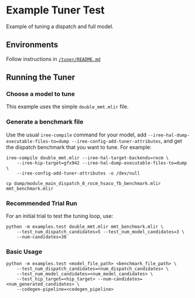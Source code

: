 # Example Tuner Test

Example of tuning a dispatch and full model.

## Environments
Follow instructions in [`/tuner/README.md`](../README.md)

## Running the Tuner

### Choose a model to tune
This example uses the simple `double_mmt.mlir` file.

### Generate a benchmark file
Use the usual `iree-compile` command for your model, add
`--iree-hal-dump-executable-files-to=dump --iree-config-add-tuner-attributes`,
and get the dispatch benchmark that you want to tune. For example:
```shell
iree-compile double_mmt.mlir --iree-hal-target-backends=rocm \
    --iree-hip-target=gfx942 --iree-hal-dump-executable-files-to=dump \
    --iree-config-add-tuner-attributes -o /dev/null

cp dump/module_main_dispatch_0_rocm_hsaco_fb_benchmark.mlir mmt_benchmark.mlir
```

### Recommended Trial Run
For an initial trial to test the tuning loop, use:
```shell
python -m examples.test double_mmt.mlir mmt_benchmark.mlir \
    --test_num_dispatch_candidates=5 --test_num_model_candidates=3 \
    --num-candidates=30
```

### Basic Usage
```shell
python -m examples.test <model_file_path> <benchmark_file_path> \
    --test_num_dispatch_candidates=<num_dispatch_candidates> \
    --test_num_model_candidates=<num_model_candidates> \
    --test_hip_target=<hip_target> --num-candidates=<num_generated_candidates> \
    --codegen-pipeline=<codegen_pipeline>
```
